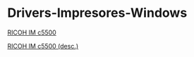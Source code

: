 # Drivers-Impresores-Windows


[RICOH IM c5500](RICOH_IM_c5500\oemsetup.inf)


<a href="https://github.com/Pau-SA/Drivers-Impresores-Windows/blame/main/RICOH_IM_c5500/oemsetup.inf" target="_blank" download="oemsetup.inf">RICOH IM c5500 (desc.)</a>